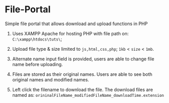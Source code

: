 # File-Portal
Simple file portal that allows download and upload functions in PHP

1. Uses XAMPP Apache for hosting PHP with file path on: `C:\xampp\htdocs\tuts\`;

2. Upload file type & size limited to `js,html,css,php`; `1kb` < `size` < `1mb`.

3. Alternate name input field is provided, users are able to change file name before uploading.

4. Files are stored as their original names. Users are able to see both original names and modified names.

5. Left click the filename to download the file. The download files are named as: `orininalFileName_modifiedFileName_downloadTime.extension`
